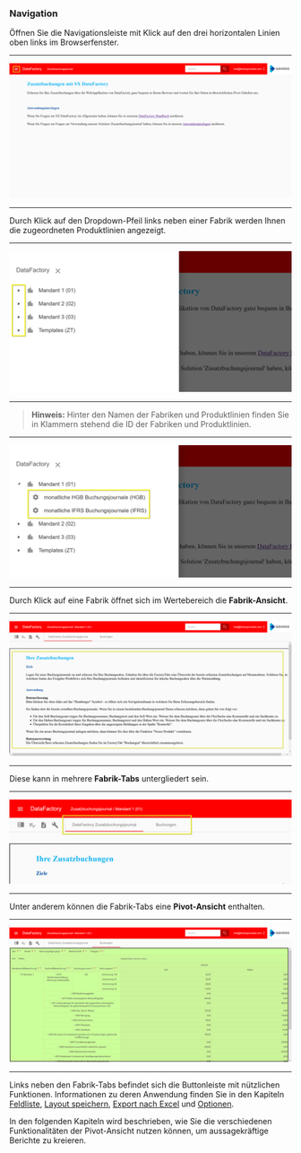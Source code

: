 ### Navigation

Öffnen Sie die Navigationsleiste mit Klick auf den drei horizontalen Linien oben links im Browserfenster.

---
![](/Pictures/Web-Client/Fabrik/Navigation/navigation_1.png)

---

Durch Klick auf den Dropdown-Pfeil links neben einer Fabrik werden Ihnen die zugeordneten Produktlinien angezeigt.

---
![](/Pictures/Web-Client/Fabrik/Navigation/navigation_2.png)

---

>**Hinweis:** Hinter den Namen der Fabriken und Produktlinien finden Sie in Klammern stehend die ID der Fabriken und Produktlinien.

---
![](/Pictures/Web-Client/Fabrik/Navigation/navigation_3.png)

---

Durch Klick auf eine Fabrik öffnet sich im Wertebereich die **Fabrik-Ansicht**.

---
![](/Pictures/Web-Client/Fabrik/Navigation/navigation_4.png)

---

Diese kann in mehrere **Fabrik-Tabs** untergliedert sein.

---
![](/Pictures/Web-Client/Fabrik/Navigation/navigation_5.png)

---

Unter anderem können die Fabrik-Tabs eine **Pivot-Ansicht** enthalten.

---
![](/Pictures/Web-Client/Fabrik/Navigation/navigation_6.png)

---

Links neben den Fabrik-Tabs befindet sich die Buttonleiste mit nützlichen Funktionen. Informationen zu deren Anwendung finden Sie in den Kapiteln [Feldliste](https://saxess-software.gitbooks.io/datafactory-handbuch-deutsch/content/der-web-client/fabrik/pivot-ansicht/feldliste.html), [Layout speichern](https://saxess-software.gitbooks.io/datafactory-handbuch-deutsch/content/der-web-client/fabrik/pivot-ansicht/layout-speichern.html), [Export nach Excel](https://saxess-software.gitbooks.io/datafactory-handbuch-deutsch/content/der-web-client/fabrik/pivot-ansicht/nach-excel-exportieren.html) und [Optionen](https://saxess-software.gitbooks.io/datafactory-handbuch-deutsch/content/der-web-client/fabrik/pivot-ansicht/optionen.html).

In den folgenden Kapiteln wird beschrieben, wie Sie die verschiedenen Funktionalitäten der Pivot-Ansicht nutzen können, um aussagekräftige Berichte zu kreieren.

